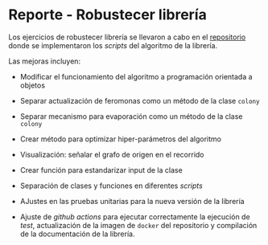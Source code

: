 # Reporte - Robustecer librería



Los ejercicios de robustecer librería se llevaron a cabo en el [repositorio](https://github.com/optimizacion-2-2021-1-gh-classroom/practica-1-segunda-parte-ltejadal) donde se implementaron los _scripts_ del algoritmo de la librería. 



Las mejoras incluyen: 

- Modificar el funcionamiento del algoritmo a programación orientada a objetos
- Separar actualización de feromonas como un método de la clase `colony`

-  Separar mecanismo para evaporación como un método de la clase `colony`

-  Crear método para optimizar hiper-parámetros del algoritmo
- Visualización: señalar el grafo de origen en el recorrido
-  Crear función para estandarizar input de la clase
- Separación de clases y funciones en diferentes _scripts_
- AJustes en las pruebas unitarias para la nueva versión de la librería
- Ajuste de _github actions_  para ejecutar correctamente la ejecución de _test_, actualización de la imagen de `docker` del repositorio y compilación de la documentación de la librería.

